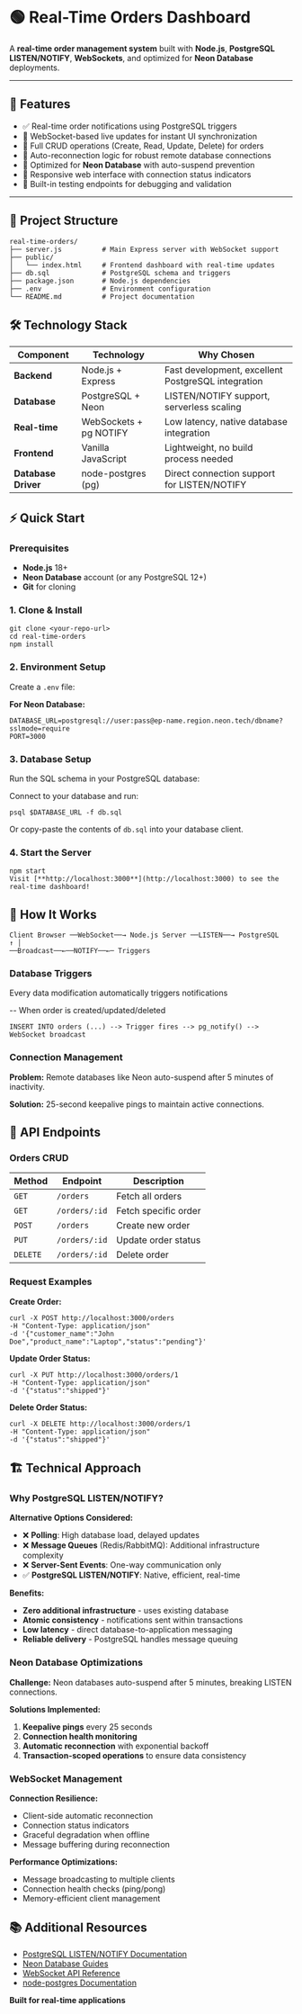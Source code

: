 # 🟢 Real-Time Orders Dashboard

A **real-time order management system** built with **Node.js**, **PostgreSQL LISTEN/NOTIFY**, **WebSockets**, and optimized for **Neon Database** deployments.

---

## 🚀 Features

- ✅ Real-time order notifications using PostgreSQL triggers  
- 🔔 WebSocket-based live updates for instant UI synchronization  
- 💾 Full CRUD operations (Create, Read, Update, Delete) for orders  
- 🔄 Auto-reconnection logic for robust remote database connections  
- 🎯 Optimized for **Neon Database** with auto-suspend prevention  
- 📱 Responsive web interface with connection status indicators  
- 🧪 Built-in testing endpoints for debugging and validation  

---

## 📁 Project Structure



```text
real-time-orders/
├── server.js          # Main Express server with WebSocket support
├── public/
│   └── index.html     # Frontend dashboard with real-time updates
├── db.sql             # PostgreSQL schema and triggers
├── package.json       # Node.js dependencies
├── .env               # Environment configuration
└── README.md          # Project documentation

```


## 🛠️ Technology Stack

| Component | Technology | Why Chosen |
|-----------|------------|------------|
| **Backend** | Node.js + Express | Fast development, excellent PostgreSQL integration |
| **Database** | PostgreSQL + Neon | LISTEN/NOTIFY support, serverless scaling |
| **Real-time** | WebSockets + pg NOTIFY | Low latency, native database integration |
| **Frontend** | Vanilla JavaScript | Lightweight, no build process needed |
| **Database Driver** | node-postgres (pg) | Direct connection support for LISTEN/NOTIFY |

## ⚡ Quick Start

### Prerequisites

- **Node.js** 18+ 
- **Neon Database** account (or any PostgreSQL 12+)
- **Git** for cloning

### 1. Clone & Install

```text
git clone <your-repo-url>
cd real-time-orders
npm install

```

### 2. Environment Setup

Create a `.env` file:

**For Neon Database:**

```text
DATABASE_URL=postgresql://user:pass@ep-name.region.neon.tech/dbname?sslmode=require
PORT=3000

```


### 3. Database Setup

Run the SQL schema in your PostgreSQL database:

Connect to your database and run:
```text
psql $DATABASE_URL -f db.sql

```
Or copy-paste the contents of `db.sql` into your database client.

### 4. Start the Server

```text
npm start
Visit [**http://localhost:3000**](http://localhost:3000) to see the real-time dashboard!

```


## 🎯 How It Works
```text
Client Browser ──WebSocket──→ Node.js Server ──LISTEN──→ PostgreSQL
↑ │
──Broadcast──←──NOTIFY──←─ Triggers

```


### Database Triggers

Every data modification automatically triggers notifications

-- When order is created/updated/deleted
```text
INSERT INTO orders (...) --> Trigger fires --> pg_notify() --> WebSocket broadcast

```

### Connection Management

**Problem:** Remote databases like Neon auto-suspend after 5 minutes of inactivity.

**Solution:** 25-second keepalive pings to maintain active connections.


## 🔧 API Endpoints

### Orders CRUD


| Method | Endpoint | Description |
|--------|----------|-------------|
| `GET` | `/orders` | Fetch all orders |
| `GET` | `/orders/:id` | Fetch specific order |
| `POST` | `/orders` | Create new order |
| `PUT` | `/orders/:id` | Update order status |
| `DELETE` | `/orders/:id` | Delete order |


### Request Examples
**Create Order:**
```text
curl -X POST http://localhost:3000/orders
-H "Content-Type: application/json"
-d '{"customer_name":"John Doe","product_name":"Laptop","status":"pending"}'

  ```

**Update Order Status:**
```text
curl -X PUT http://localhost:3000/orders/1
-H "Content-Type: application/json"
-d '{"status":"shipped"}'

```

**Delete Order Status:**
```text
curl -X DELETE http://localhost:3000/orders/1
-H "Content-Type: application/json"
-d '{"status":"shipped"}'

```

## 🏗️ Technical Approach

### Why PostgreSQL LISTEN/NOTIFY?

**Alternative Options Considered:**
- ❌ **Polling**: High database load, delayed updates
- ❌ **Message Queues** (Redis/RabbitMQ): Additional infrastructure complexity  
- ❌ **Server-Sent Events**: One-way communication only
- ✅ **PostgreSQL LISTEN/NOTIFY**: Native, efficient, real-time

**Benefits:**
- **Zero additional infrastructure** - uses existing database
- **Atomic consistency** - notifications sent within transactions
- **Low latency** - direct database-to-application messaging
- **Reliable delivery** - PostgreSQL handles message queuing

### Neon Database Optimizations

**Challenge:** Neon databases auto-suspend after 5 minutes, breaking LISTEN connections.

**Solutions Implemented:**
1. **Keepalive pings** every 25 seconds
2. **Connection health monitoring** 
3. **Automatic reconnection** with exponential backoff
4. **Transaction-scoped operations** to ensure data consistency

### WebSocket Management

**Connection Resilience:**
- Client-side automatic reconnection
- Connection status indicators
- Graceful degradation when offline
- Message buffering during reconnection

**Performance Optimizations:**
- Message broadcasting to multiple clients
- Connection health checks (ping/pong)
- Memory-efficient client management

## 📚 Additional Resources

- [PostgreSQL LISTEN/NOTIFY Documentation](https://www.postgresql.org/docs/current/sql-notify.html)
- [Neon Database Guides](https://neon.com/guides/pg-notify)
- [WebSocket API Reference](https://developer.mozilla.org/en-US/docs/Web/API/WebSocket)
- [node-postgres Documentation](https://node-postgres.com/)


**Built for real-time applications**

  

